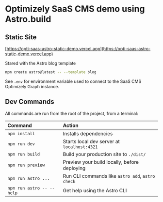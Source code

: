 # Optimizely SaaS CMS demo using Astro.build

## Static Site

[https://opti-saas-astro-static-demo.vercel.app](https://opti-saas-astro-static-demo.vercel.app)

Stared with the Astro blog template 

```sh
npm create astro@latest -- --template blog
```

See `.env` for environment variable used to connect to the SaaS CMS Optimizely Graph instance.

## Dev Commands

All commands are run from the root of the project, from a terminal:

| Command                   | Action                                           |
| :------------------------ | :----------------------------------------------- |
| `npm install`             | Installs dependencies                            |
| `npm run dev`             | Starts local dev server at `localhost:4321`      |
| `npm run build`           | Build your production site to `./dist/`          |
| `npm run preview`         | Preview your build locally, before deploying     |
| `npm run astro ...`       | Run CLI commands like `astro add`, `astro check` |
| `npm run astro -- --help` | Get help using the Astro CLI                     |

